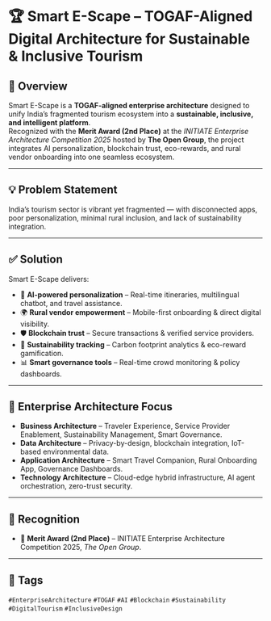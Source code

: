# 🏆 Smart E-Scape – TOGAF-Aligned Digital Architecture for Sustainable & Inclusive Tourism

## 📌 Overview
Smart E-Scape is a **TOGAF-aligned enterprise architecture** designed to unify India’s fragmented tourism ecosystem into a **sustainable, inclusive, and intelligent platform**.  
Recognized with the **Merit Award (2nd Place)** at the *INITIATE Enterprise Architecture Competition 2025* hosted by **The Open Group**, the project integrates AI personalization, blockchain trust, eco-rewards, and rural vendor onboarding into one seamless ecosystem.

---

## 💡 Problem Statement
India’s tourism sector is vibrant yet fragmented — with disconnected apps, poor personalization, minimal rural inclusion, and lack of sustainability integration.

---

## ✅ Solution
Smart E-Scape delivers:
- 🎯 **AI-powered personalization** – Real-time itineraries, multilingual chatbot, and travel assistance.
- 🌍 **Rural vendor empowerment** – Mobile-first onboarding & direct digital visibility.
- 🛡 **Blockchain trust** – Secure transactions & verified service providers.
- 🌱 **Sustainability tracking** – Carbon footprint analytics & eco-reward gamification.
- 📊 **Smart governance tools** – Real-time crowd monitoring & policy dashboards.

---

## 🧱 Enterprise Architecture Focus
- **Business Architecture** – Traveler Experience, Service Provider Enablement, Sustainability Management, Smart Governance.
- **Data Architecture** – Privacy-by-design, blockchain integration, IoT-based environmental data.
- **Application Architecture** – Smart Travel Companion, Rural Onboarding App, Governance Dashboards.
- **Technology Architecture** – Cloud-edge hybrid infrastructure, AI agent orchestration, zero-trust security.

---

## 🌟 Recognition
- 🏅 **Merit Award (2nd Place)** – INITIATE Enterprise Architecture Competition 2025, *The Open Group*.

---



## 🔖 Tags
`#EnterpriseArchitecture` `#TOGAF` `#AI` `#Blockchain` `#Sustainability` `#DigitalTourism` `#InclusiveDesign`
